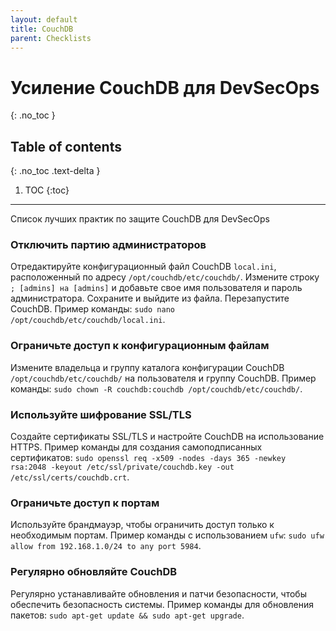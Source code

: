 ```yaml
---
layout: default
title: CouchDB
parent: Checklists
---
```


# Усиление CouchDB для DevSecOps
{: .no_toc }

## Table of contents
{: .no_toc .text-delta }

1. TOC
{:toc}

---

<span class="d-inline-block p-2 mr-1 v-align-middle bg-green-000"></span>Список лучших практик по защите CouchDB для DevSecOps


### Отключить партию администраторов	 


Отредактируйте конфигурационный файл CouchDB `local.ini`, расположенный по адресу `/opt/couchdb/etc/couchdb/`. Измените строку `; [admins] на [admins]` и добавьте свое имя пользователя и пароль администратора. Сохраните и выйдите из файла. Перезапустите CouchDB. Пример команды: `sudo nano /opt/couchdb/etc/couchdb/local.ini`.


### Ограничьте доступ к конфигурационным файлам	

Измените владельца и группу каталога конфигурации CouchDB `/opt/couchdb/etc/couchdb/` на пользователя и группу CouchDB. Пример команды: `sudo chown -R couchdb:couchdb /opt/couchdb/etc/couchdb/`.


### Используйте шифрование SSL/TLS	

Создайте сертификаты SSL/TLS и настройте CouchDB на использование HTTPS. Пример команды для создания самоподписанных сертификатов: `sudo openssl req -x509 -nodes -days 365 -newkey rsa:2048 -keyout /etc/ssl/private/couchdb.key -out /etc/ssl/certs/couchdb.crt`.


### Ограничьте доступ к портам	

Используйте брандмауэр, чтобы ограничить доступ только к необходимым портам. Пример команды с использованием `ufw`: `sudo ufw allow from 192.168.1.0/24 to any port 5984`.


### Регулярно обновляйте CouchDB	

Регулярно устанавливайте обновления и патчи безопасности, чтобы обеспечить безопасность системы. Пример команды для обновления пакетов: `sudo apt-get update && sudo apt-get upgrade`.
